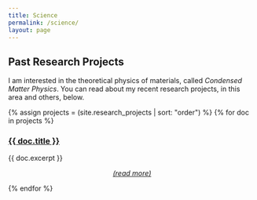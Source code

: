 ```yaml
---
title: Science
permalink: /science/
layout: page
---
```



## Past Research Projects

I am interested in the theoretical physics of materials, called *Condensed Matter Physics*.  You can read about my recent research projects, in this area and others, below.

<div>
  {% assign projects = (site.research_projects | sort: "order") %}
  {% for doc in projects %}
      <a href="{{ doc.url }}"><h3>{{ doc.title }}</h3></a>
      {{ doc.excerpt }}
      <p style="font-size:14px;text-align:center;position:relative;top:0em;"><a href="{{ doc.url }}"><i>(read more)</i></a></p>
  {% endfor %}
</div>
